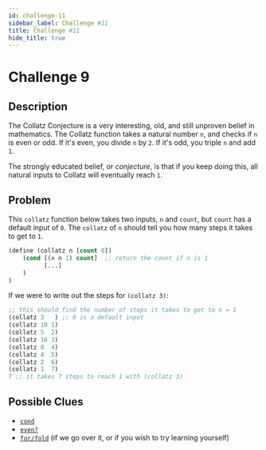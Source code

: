 ```yaml
---
id: challenge-11
sidebar_label: Challenge #11
title: Challenge #11
hide_title: true
---
```


# Challenge 9

## Description

The Collatz Conjecture is a very interesting, old, and still unproven belief in
mathematics. The Collatz function takes a natural number `n`, and checks if `n` 
is even or odd. If it's even, you divide `n` by `2`. If it's odd, you triple `n` 
and add `1`.

The strongly educated belief, or _conjecture_, is that if you keep doing this,
all natural inputs to Collatz will eventually reach `1`.

## Problem

This `collatz` function below takes two inputs, `n` and `count`, but `count` has
a default input of `0`. The `collatz` of `n` should tell you how many steps it
takes to get to `1`.

``` clojure
(define (collatz n [count 0])
    (cond [(= n 1) count]  ;; return the count if n is 1 
          [...]
    )
)
```

If we were to write out the steps for `(collatz 3)`:

``` clojure
;; this should find the number of steps it takes to get to n = 1
(collatz 3   ) ;; 0 is a default input
(collatz 10 1)
(collatz 5  2)
(collatz 16 3)
(collatz 8  4)
(collatz 4  5)
(collatz 2  6)
(collatz 1  7)
7 ;; it takes 7 steps to reach 1 with (collatz 3) 
```

## Possible Clues

* [`cond`](cond.md)
* [`even?`](https://docs.racket-lang.org/reference/number-types.html#%28def._%28%28quote._~23~25kernel%29._even~3f%29%29)
* [`for/fold`](fold.md) (if we go over it, or if you wish to try learning yourself)
